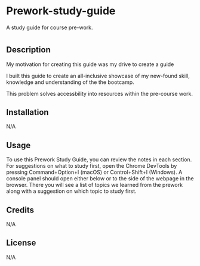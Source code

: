 # Prework-study-guide
A study guide for course pre-work.

# <Prework-Study-Guide>

## Description

My motivation for creating this guide was my drive to create a guide

I built this guide to create an all-inclusive showcase of my new-found skill, knowledge and understanding of the the bootcamp.

This problem solves accessbility into resources within the pre-course work.

## Installation

N/A

## Usage
To use this Prework Study Guide, you can review the notes in each section. For suggestions on what to study first, open the Chrome DevTools by pressing Command+Option+I (macOS) or Control+Shift+I (Windows). A console panel should open either below or to the side of the webpage in the browser. There you will see a list of topics we learned from the prework along with a suggestion on which topic to study first.

## Credits

N/A

## License

N/A